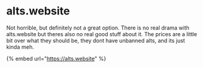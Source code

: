 # alts.website

Not horrible, but definitely not a great option. There is no real drama with alts.website but theres also no real good stuff about it. The prices are a little bit over what they should be, they dont have unbanned alts, and its just kinda meh.

{% embed url="https://alts.website" %}



